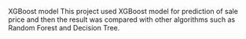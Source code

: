 XGBoost model
This project used XGBoost model for prediction of sale price and then the result was compared with other algorithms such as Random Forest and Decision Tree.
